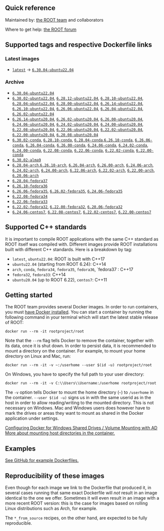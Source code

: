 ## Quick reference

Maintained by: [the ROOT team](https://root.cern/) and collaborators

Where to get help: [the ROOT forum](https://root-forum.cern.ch/)

## Supported tags and respective Dockerfile links

### Latest images

* [`latest`](https://github.com/root-project/root-docker/blob/6.30.04-ubuntu22.04/ubuntu/Dockerfile) -> [`6.30.04-ubuntu22.04`](https://github.com/root-project/root-docker/blob/6.30.04-ubuntu22.04/ubuntu/Dockerfile)

### Archive

* [`6.30.04-ubuntu22.04`](https://github.com/root-project/root-docker/blob/6.30.04-ubuntu22.04/ubuntu/Dockerfile) 
* [`6.30.02-ubuntu22.04`](https://github.com/root-project/root-docker/blob/6.30.02-ubuntu22.04/ubuntu/Dockerfile), [`6.28.12-ubuntu22.04`](https://github.com/root-project/root-docker/blob/6.28.12-ubuntu22.04/ubuntu/Dockerfile),
 [`6.28.10-ubuntu22.04`](https://github.com/root-project/root-docker/blob/6.28.10-ubuntu22.04/ubuntu/Dockerfile), [`6.28.04-ubuntu22.04`](https://github.com/root-project/root-docker/blob/6.28.04-ubuntu22.04/ubuntu/Dockerfile), [`6.28.00-ubuntu22.04`](https://github.com/root-project/root-docker/blob/6.28.00-ubuntu22.04/ubuntu/Dockerfile), [`6.26.14-ubuntu22.04`](https://github.com/root-project/root-docker/blob/6.26.14-ubuntu22.04/ubuntu/Dockerfile), [`6.26.10-ubuntu22.04`](https://github.com/root-project/root-docker/tree/6.26.10-ubuntu22), [`6.26.06-ubuntu22.04`](https://github.com/root-project/root-docker/blob/6.26.06-ubuntu22.04/ubuntu/Dockerfile), [`6.26.04-ubuntu22.04`](https://github.com/root-project/root-docker/blob/6.26.04-ubuntu22.04/ubuntu/Dockerfile), [`6.26.02-ubuntu22.04`](https://github.com/root-project/root-docker/blob/6.26.02-ubuntu22.04/ubuntu/Dockerfile)
* [`6.26.14-ubuntu20.04`](https://github.com/root-project/root-docker/blob/6.26.14-ubuntu20.04/ubuntu20/Dockerfile), [`6.26.02-ubuntu20.04`](https://github.com/root-project/root-docker/blob/6.26.02-ubuntu20.04/ubuntu/Dockerfile), [`6.26.00-ubuntu20.04`](https://github.com/root-project/root-docker/blob/6.26.00-ubuntu20.04/ubuntu/Dockerfile), [`6.24.06-ubuntu20.04`](https://github.com/root-project/root-docker/blob/6.24.06-ubuntu20.04/ubuntu/Dockerfile), [`6.24.02-ubuntu20.04`](https://github.com/root-project/root-docker/blob/6.24.02-ubuntu20.04/ubuntu/Dockerfile), [`6.24.00-ubuntu20.04`](https://github.com/root-project/root-docker/blob/6.24.00-ubuntu20.04/ubuntu/Dockerfile), [`6.22.08-ubuntu20.04`](https://github.com/root-project/root-docker/blob/6.22.08-ubuntu20.04/ubuntu/Dockerfile), [`6.22.06-ubuntu20.04`](https://github.com/root-project/root-docker/blob/6.22.06-ubuntu20.04/ubuntu/Dockerfile), [`6.22.02-ubuntu20.04`](https://github.com/root-project/root-docker/blob/6.22.02-ubuntu20.04/ubuntu/Dockerfile), [`6.22.00-ubuntu20.04`](https://github.com/root-project/root-docker/blob/6.22.00-ubuntu20.04/ubuntu/Dockerfile), [`6.20.08-ubuntu20.04`](https://github.com/root-project/root-docker/blob/6.20.08-ubuntu20.04/ubuntu/Dockerfile)
* [`6.30.02-conda`](https://github.com/root-project/root-docker/blob/6.30.02-conda/conda/Dockerfile), [`6.28.10-conda`](https://github.com/root-project/root-docker/blob/6.28.10-conda/conda/Dockerfile), [`6.28.04-conda`](https://github.com/root-project/root-docker/blob/6.28.04-conda/conda/Dockerfile),[`6.26.10-conda`](https://github.com/root-project/root-docker/blob/6.26.10-conda/conda/Dockerfile), [`6.26.06-conda`](https://github.com/root-project/root-docker/blob/6.26.06-conda/conda/Dockerfile), [`6.26.04-conda`](https://github.com/root-project/root-docker/blob/6.26.04-conda/conda/Dockerfile), [`6.26.00-conda`](https://github.com/root-project/root-docker/blob/6.26.00-conda/conda/Dockerfile), [`6.24.06-conda`](https://github.com/root-project/root-docker/blob/6.24.06-conda/conda/Dockerfile), [`6.24.02-conda`](https://github.com/root-project/root-docker/blob/6.24.02-conda/conda/Dockerfile), [`6.24.00-conda`](https://github.com/root-project/root-docker/blob/6.24.00-conda-3/conda/Dockerfile), [`6.22.08-conda`](https://github.com/root-project/root-docker/blob/6.22.08-conda/conda/Dockerfile), [`6.22.06-conda`](https://github.com/root-project/root-docker/blob/6.22.06-conda/conda/Dockerfile), [`6.22.02-conda`](https://github.com/root-project/root-docker/blob/6.22.02-conda/conda/Dockerfile), [`6.22.00-conda`](https://github.com/root-project/root-docker/blob/6.22.00-conda/conda/Dockerfile)
* [`6.30.02-alma9`](https://github.com/root-project/root-docker/blob/6.30.02-alma9/alma9/Dockerfile)
* [`6.28.04-arch`](https://github.com/root-project/root-docker/blob/6.28.04-fedora37/arch/Dockerfile),[`6.26.10-arch`](https://github.com/root-project/root-docker/blob/6.26.10-arch/arch/Dockerfile), [`6.26.04-arch`](https://github.com/root-project/root-docker/blob/6.26.04-arch/arch/Dockerfile), [`6.26.00-arch`](https://github.com/root-project/root-docker/blob/6.26.00-arch/arch/Dockerfile), [`6.24.06-arch`](https://github.com/root-project/root-docker/blob/6.24.06-arch/arch/Dockerfile), [`6.24.02-arch`](https://github.com/root-project/root-docker/blob/6.24.02-arch/arch/Dockerfile), [`6.24.00-arch`](https://github.com/root-project/root-docker/blob/6.24.00-arch/arch/Dockerfile), [`6.22.06-arch`](https://github.com/root-project/root-docker/blob/6.22.06-arch/arch/Dockerfile), [`6.22.02-arch`](https://github.com/root-project/root-docker/blob/6.22.02-arch/arch/Dockerfile), [`6.22.00-arch`](https://github.com/root-project/root-docker/blob/6.22.00-arch/conda/Dockerfile), [`6.20.06-arch`](https://github.com/root-project/root-docker/blob/6.20.06-arch/arch/Dockerfile)
* [`6.28.04-fedora37`](https://github.com/root-project/root-docker/blob/6.28.04-fedora37/fedora/Dockerfile)
* [`6.26.10-fedora36`](https://github.com/root-project/root-docker/blob/6.26.10-fedora36/fedora/Dockerfile)
* [`6.26.06-fedora35`](https://github.com/root-project/root-docker/blob/6.26.06-fedora35/fedora/Dockerfile), [`6.26.02-fedora35`](https://github.com/root-project/root-docker/blob/6.26.02-fedora35/fedora/Dockerfile), [`6.24.06-fedora35`](https://github.com/root-project/root-docker/blob/6.24.06-fedora35/fedora/Dockerfile)
* [`6.22.08-fedora34`](https://github.com/root-project/root-docker/blob/6.22.08-fedora34/fedora/Dockerfile)
* [`6.22.06-fedora33`](https://github.com/root-project/root-docker/blob/6.22.06-fedora33/fedora/Dockerfile)
* [`6.22.02-fedora32`](https://github.com/root-project/root-docker/blob/6.22.02-fedora32/fedora/Dockerfile), [`6.22.00-fedora32`](https://github.com/root-project/root-docker/blob/6.22.00-fedora32/fedora/Dockerfile), [`6.20.06-fedora32`](https://github.com/root-project/root-docker/blob/6.20.06-fedora32/fedora/Dockerfile)
* [`6.24.06-centos7`](https://github.com/root-project/root-docker/blob/6.24.06-centos7/centos7/Dockerfile), [`6.22.08-centos7`](https://github.com/root-project/root-docker/blob/6.22.08-centos7/centos7/Dockerfile), [`6.22.02-centos7`](https://github.com/root-project/root-docker/blob/6.22.02-centos7/cc7/Dockerfile), [`6.22.00-centos7`](https://github.com/root-project/root-docker/blob/6.22.00-centos7/cc7/Dockerfile)

## Supported C++ standards

It is important to compile ROOT applications with the same C++ standard as ROOT itself was compiled with.
Different images provide ROOT installations built with different C++ standards. Here is a breakdown by tag:

- `latest`, `ubuntu22.04`: ROOT is built with C++17
- `ubuntu22.04` (starting from ROOT 6.24): C++14
- `arch`, `conda`, `fedora34`, `fedora35`, `fedora36`, `fedora37 : C++17
- `fedora32`, `fedora33`: C++14
- `ubuntu20.04` (up to ROOT 6.22), `centos7`: C++11

## Getting started

The ROOT team provides several Docker images. In order to run containers, you must [have Docker installed](https://www.docker.com/community-edition#/download).
You can start a container by running the following command in your terminal which will start the latest stable release of ROOT:
```
docker run --rm -it rootproject/root
```
Note that the `--rm` flag tells Docker to remove the container, together with its data, once it is shut down. In order to persist data, it is recommended to mount a directory on the container. For example, to mount your home directory on Linux and Mac, run:
```
docker run --rm -it -v ~:/userhome --user $(id -u) rootproject/root
```
On Windows, you have to specify the full path to your user directory:
```
docker run --rm -it -v C:\\Users\\Username:/userhome rootproject/root
```

The `-v` option tells Docker to mount the home directory (`~`) to `/userhome` in the container. `--user $(id -u)` signs us in with the same userid as in the host in order to allow reading/writing to the mounted directory. This is not necessary on Windows. Mac and Windows users does however have to mark the drives or areas they want to mount as shared in the Docker application under settings.

[Configuring Docker for Windows Shared Drives / Volume Mounting with AD](https://blogs.msdn.microsoft.com/stevelasker/2016/06/14/configuring-docker-for-windows-volumes/)
[More about mounting host directories in the container.](https://docs.docker.com/engine/tutorials/dockervolumes/#mount-a-host-directory-as-a-data-volume)

## Examples
[See GitHub for example Dockerfiles.](https://github.com/root-project/docker-examples)

## Reproducibility of these images

Even though for each image we link to the Dockerfile that produced it, in several cases running that same exact Dockerfile will _not_ result in an image identical to the one we offer. Sometimes it will even result in an image with a more recent ROOT version: this is the case for images based on rolling Linux distributions such as Arch, for example.

The `*_from_source` recipes, on the other hand, are expected to be fully reproducible.
